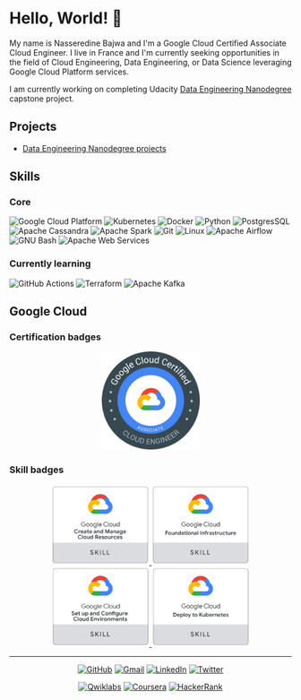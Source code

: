# Hello, World! 👋

My name is Nasseredine Bajwa and I'm a Google Cloud Certified Associate Cloud Engineer. I live in France and I'm currently seeking opportunities in the field of Cloud Engineering, Data Engineering, or Data Science leveraging Google Cloud Platform services.

I am currently working on completing Udacity <a href="https://github.com/nasseredine/udacity-dend/blob/master/README.md">Data Engineering Nanodegree</a> capstone project.

## Projects
- <a href="https://github.com/nasseredine/udacity-dend/blob/master/README.md">Data Engineering Nanodegree projects</a>




## Skills

### Core

<p>
  <img src="https://img.shields.io/badge/-Google_Cloud_Platform-4285F4?style=flat-square&logo=google-cloud&logoColor=white" alt="Google Cloud Platform"/>
  <img src="https://img.shields.io/badge/-Kubernetes-326CE5?style=flat-square&logo=kubernetes&logoColor=white" alt="Kubernetes"/>
  <img src="https://img.shields.io/badge/-Docker-2496ED?style=flat-square&logo=docker&logoColor=white" alt="Docker"/>
  <img src="https://img.shields.io/badge/-Python-3776AB?style=flat-square&logo=python&logoColor=white" alt="Python"/>
  <img src="https://img.shields.io/badge/-PostgresSQL-336791?style=flat-square&logo=postgresql&logoColor=white" alt="PostgresSQL"/>
  <img src="https://img.shields.io/badge/-Apache_Cassandra-1287B1?style=flat-square&logo=apache-cassandra&logoColor=white" alt="Apache Cassandra"/>
  <img src="https://img.shields.io/badge/-Apache_Spark-E25A1C?style=flat-square&logo=apache-spark&logoColor=white" alt="Apache Spark"/>
  <img src="https://img.shields.io/badge/-Git-F05032?style=flat-square&logo=git&logoColor=white" alt="Git"/>
  <img src="https://img.shields.io/badge/-Linux-FCC624?style=flat-square&logo=linux&logoColor=white" alt="Linux"/>
  <img src="https://img.shields.io/badge/-Apache_Airflow-007A88?style=flat-square&logo=apache-airflow&logoColor=white" alt="Apache Airflow"/>
  <img src="https://img.shields.io/badge/-GNU_Bash-4EAA25?style=flat-square&logo=gnu-bash&logoColor=white" alt="GNU Bash"/>
  <img src="https://img.shields.io/badge/-Amazon_Web_Services-232F3E?style=flat-square&logo=amazon-aws&logoColor=white" alt="Apache Web Services"/>
</p>

### Currently learning
<p>
  <img src="https://img.shields.io/badge/-GitHub_Actions-2088FF?style=flat-square&logo=github-actions&logoColor=white" alt="GitHub Actions"/>
  <img src="https://img.shields.io/badge/-Terraform-623CE4?style=flat-square&logo=terraform&logoColor=white" alt="Terraform"/>
  <img src="https://img.shields.io/badge/-Apache_Kafka-000000?style=flat-square&logo=apache-kafka&logoColor=white" alt="Apache Kafka"/>
</p>


## Google Cloud

### Certification badges

<div>
  <p align="center">
    <a href="https://www.credential.net/d2865d9a-f6f9-4801-b6b4-8956cc7e8ce5" target="_blank">
      <img src="https://raw.githubusercontent.com/nasseredine/nasseredine/master/images/gcp_certification_badges/gcp_certification_badge_associate_cloud_engineer.png" width="175px" alt="Google Cloud Certified - Associate Cloud Engineer"/>
      </a>
  </p>
</div>


### Skill badges

<div>
  <p align="center">
    <a href="https://www.qwiklabs.com/public_profiles/ab0f617c-b57f-4a42-96c8-4a3bb4a982bb/badges/329357" target="_blank">
      <img src="https://raw.githubusercontent.com/nasseredine/nasseredine/master/images/gcp_skill_badges/gcp_skill_badge_create_and_manage_cloud_resources.png" width="175px" alt="Create and Manage Cloud Resources"/>
    </a>
    <a href="https://www.qwiklabs.com/public_profiles/ab0f617c-b57f-4a42-96c8-4a3bb4a982bb/badges/344080" target="_blank">
      <img src="https://raw.githubusercontent.com/nasseredine/nasseredine/master/images/gcp_skill_badges/gcp_skill_badge_foundational_infrastructure.png" width="175px" alt="Foundational Infrastructure"/>
    </a>
    <a href="https://www.qwiklabs.com/public_profiles/ab0f617c-b57f-4a42-96c8-4a3bb4a982bb/badges/345669" target="_blank">
      <img src="https://raw.githubusercontent.com/nasseredine/nasseredine/master/images/gcp_skill_badges/gcp_skill_badge_set_up_and_configure_cloud_environments.png" width="175px" alt="Set Up and Configure Cloud Environments"/>
    </a>
    <a href="https://www.qwiklabs.com/public_profiles/ab0f617c-b57f-4a42-96c8-4a3bb4a982bb/badges/467538" target="_blank">
      <img src="https://raw.githubusercontent.com/nasseredine/nasseredine/master/images/gcp_skill_badges/gcp_skill_badge_deploy_to_kubernetes.png" width="175px" alt="Deploy to Kubernetes Skill"/>
    </a>
  </p>
</div>


<hr/>

<div>
  <p align="center">
    <a href="https://github.com/nasseredine" target="_blank"><img alt="GitHub" src="https://img.shields.io/badge/GitHub-%23181717.svg?style=for-the-badge&logo=GitHub&logoColor=white" /></a>
    <a href="mailto:fr.bajwa.nasseredine@gmail.com" target="_blank"><img alt="Gmail" src="https://img.shields.io/badge/Gmail-%23D14836.svg?style=for-the-badge&logo=Gmail&logoColor=white" /></a>
    <a href="https://www.linkedin.com/in/nasseredine" target="_blank"><img alt="LinkedIn" src="https://img.shields.io/badge/LinkedIn-%230077B5.svg?style=for-the-badge&logo=LinkedIn&logoColor=white" /></a>
    <a href="https://twitter.com/Nasseredine_B" target="_blank"><img alt="Twitter" src="https://img.shields.io/badge/Twitter-%231DA1F2.svg?style=for-the-badge&logo=Twitter&logoColor=white" /></a>
  </p>
  <p align="center">
    <a href="https://www.qwiklabs.com/public_profiles/ab0f617c-b57f-4a42-96c8-4a3bb4a982bb" target="_blank"><img alt="Qwiklabs" src="https://img.shields.io/badge/Qwiklabs-%23F5CD0E.svg?style=for-the-badge&logo=Qwiklabs&logoColor=white" /></a>
    <a href="https://www.coursera.org/user/8fc607335fb5cbb0ca4e7f7e5b580e2e" target="_blank"><img alt="Coursera" src="https://img.shields.io/badge/Coursera-%232A73CC.svg?style=for-the-badge&logo=Coursera&logoColor=white" /></a>
    <a href="https://www.hackerrank.com/nasseredine" target="_blank"><img alt="HackerRank" src="https://img.shields.io/badge/HackerRank-%232EC866.svg?style=for-the-badge&logo=HackerRank&logoColor=white" /></a>
  </p>
</div>
